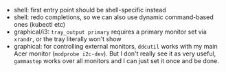   * shell: first entry point should be shell-specific instead
  * shell: redo completions, so we can also use dynamic command-based ones
    (kubectl etc)
  * graphical/i3: `tray_output primary` requires a primary monitor set via
    `xrandr`, or the tray literally won't show
  * graphical: for controlling external monitors, `ddcutil` works with my main
    Acer monitor (`modprobe i2c-dev`). But I don't really see it as very useful,
    `gammastep` works over all monitors and I can just set it once and be done.

